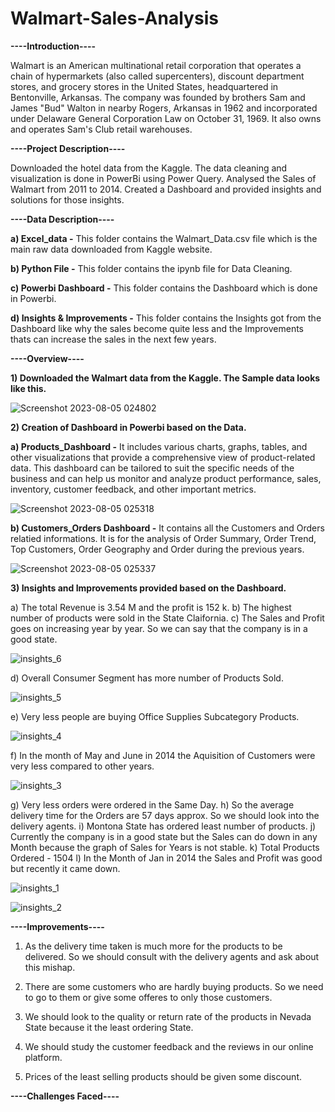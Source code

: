 # Walmart-Sales-Analysis

**----Introduction----**

Walmart is an American multinational retail corporation that operates a chain of hypermarkets (also called supercenters), discount department stores, and grocery stores in the United States, headquartered in Bentonville, Arkansas. The company was founded by brothers Sam and James "Bud" Walton in nearby Rogers, Arkansas in 1962 and incorporated under Delaware General Corporation Law on October 31, 1969. It also owns and operates Sam's Club retail warehouses.

**----Project Description----**

Downloaded the hotel data from the Kaggle. The data cleaning and visualization is done in PowerBi using Power Query. Analysed the Sales of 
Walmart from 2011 to 2014. Created a Dashboard and provided insights and solutions for those insights.

**----Data Description----**

**a) Excel_data -** This folder contains the Walmart_Data.csv file which is the main raw data downloaded from Kaggle website.

**b) Python File -** This folder contains the ipynb file for Data Cleaning.

**c) Powerbi Dashboard -** This folder contains the Dashboard which is done in Powerbi.

**d) Insights & Improvements -** This folder contains the Insights got from the Dashboard like why the sales become quite less and the Improvements thats can increase the sales in the next few years.

**----Overview----**

**1) Downloaded the Walmart data from the Kaggle. The Sample data looks like this.**
   
![Screenshot 2023-08-05 024802](https://github.com/tuneerdutta/Walmart-Sales-Analysis/assets/131517578/70bab083-a58f-4687-9120-dee6e5a3bf77)

**2) Creation of Dashboard in Powerbi based on the Data.**

**a) Products_Dashboard -** It includes various charts, graphs, tables, and other visualizations that provide a comprehensive view of product-related data. This dashboard can be tailored to suit the specific needs of the business and can help us monitor and analyze product performance, sales, inventory, customer feedback, and other important metrics.

![Screenshot 2023-08-05 025318](https://github.com/tuneerdutta/Walmart-Sales-Analysis/assets/131517578/669e6f44-8da4-41d3-befb-08899fa47954)

**b) Customers_Orders Dashboard -** It contains all the Customers and Orders relatied informations. It is for the analysis of Order Summary, Order Trend, Top Customers, Order Geography and Order during the previous years.

![Screenshot 2023-08-05 025337](https://github.com/tuneerdutta/Walmart-Sales-Analysis/assets/131517578/eea86184-4fb5-472f-b31c-af87f1968f71)

**3) Insights and Improvements provided based on the Dashboard.**

a) The total Revenue is 3.54 M and the profit is 152 k.
b) The highest number of products were sold in the State Claifornia.
c) The Sales and Profit goes on increasing year by year. So we can say that the company is in a good state.

![insights_6](https://github.com/tuneerdutta/Walmart-Sales-Analysis/assets/131517578/a753a54b-708d-40e9-b00a-f8147d6f5b44)

d) Overall Consumer Segment has more number of Products Sold.

![insights_5](https://github.com/tuneerdutta/Walmart-Sales-Analysis/assets/131517578/555ce06e-3f72-4c6e-b04f-5436415adf2b)

e) Very less people are buying Office Supplies Subcategory Products.

![insights_4](https://github.com/tuneerdutta/Walmart-Sales-Analysis/assets/131517578/2f279c5a-aba7-4ed3-ba2a-63d71651b3a7)

f) In the month of May and June in 2014 the Aquisition of Customers were very less compared to other years.

![insights_3](https://github.com/tuneerdutta/Walmart-Sales-Analysis/assets/131517578/2e8fde07-b352-4146-b595-ee62c3d406f7)

g) Very less orders were ordered in the Same Day.
h) So the average delivery time for the Orders are 57 days approx. So we should look into the delivery agents.
i) Montona State has ordered least number of products.
j) Currently the company is in a good state but the Sales can do down in any Month because the graph of Sales for Years is not stable.
k) Total Products Ordered - 1504
l) In the Month of Jan in 2014 the Sales and Profit was good but recently it came down.

![insights_1](https://github.com/tuneerdutta/Walmart-Sales-Analysis/assets/131517578/d8a974c1-359f-4e35-8c97-8bf58c682ef3)

![insights_2](https://github.com/tuneerdutta/Walmart-Sales-Analysis/assets/131517578/0e5a3810-1d7b-40fe-8cc1-c2f12c06813d)


**----Improvements----**

1) As the delivery time taken is much more for the products to be delivered. So we should consult with the delivery agents and ask about this mishap.

2) There are some customers who are hardly buying products. So we need to go to them or give some offeres to only those customers.

3) We should look to the quality or return rate of the products in Nevada State because it the least ordering State.

4) We should study the customer feedback and the reviews in our online platform.

5) Prices of the least selling products should be given some discount.



**----Challenges Faced----**

